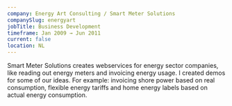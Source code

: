 ```yaml
---
company: Energy Art Consulting / Smart Meter Solutions
companySlug: energyart
jobTitle: Business Development
timeframe: Jan 2009 → Jun 2011
current: false
location: NL
---
```

Smart Meter Solutions creates webservices for energy sector companies, like
reading out energy meters and invoicing energy usage.
I created demos for some of our ideas. For example: invoicing shore power based on
real consumption, flexible energy tariffs and home energy labels based on actual
energy consumption.